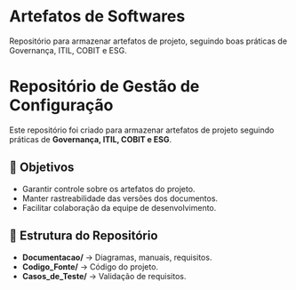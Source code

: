 # Artefatos de Softwares 
Repositório para armazenar artefatos de projeto, seguindo boas práticas de Governança, ITIL, COBIT e ESG.
# Repositório de Gestão de Configuração  
Este repositório foi criado para armazenar artefatos de projeto seguindo práticas de **Governança, ITIL, COBIT e ESG**.  

## 📌 Objetivos  
- Garantir controle sobre os artefatos do projeto.  
- Manter rastreabilidade das versões dos documentos.  
- Facilitar colaboração da equipe de desenvolvimento.  

## 📂 Estrutura do Repositório  
- **Documentacao/** → Diagramas, manuais, requisitos.  
- **Codigo_Fonte/** → Código do projeto.  
- **Casos_de_Teste/** → Validação de requisitos.  
